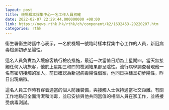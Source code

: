 ```yaml
---
layout: post
title: 機場樣本採集中心一名工作人員初確
date: 2022-02-07 22:29:44.000000000 +08:00
link: https://news.rthk.hk/rthk/ch/component/k2/1632453-20220207.htm
categories: rthk
---
```


衞生署衞生防護中心表示，一名於機場一號臨時樣本採集中心工作的人員，新冠病毒檢測初步呈陽性。
 
這名人員負責為入境旅客執行檢疫措施，最近一次當值日期為上星期四，當天無接觸任何入境旅客，他於上星期三和四的檢測結果都呈陰性。流行病學調查發現他一名有密切接觸的家人，前日確認為新冠病毒陽性個案，他同日採樣呈初步陽性，昨日出現病徵。
 
這名人員工作時有穿着適當的個人防護裝備，與接觸人士保持適當社交距離。有關工作地點已全面清潔和消毒，並已安排與他共同當值的相關人員在家工作，並將接受病毒測試。
